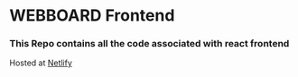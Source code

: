 # WEBBOARD Frontend

### This Repo contains all the code associated with react frontend

Hosted at [Netlify](https://beta.webboard.in/dashboard)